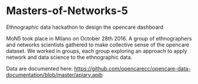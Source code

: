# Masters-of-Networks-5
Ethnographic data hackathon to design the opencare dashboard

MoN5 took place in Milano on October 28th 2016. A group of ethnographers and networks scientists gathered to make collective sense of the opencare dataset.
We worked in groups, each group exploring an approach to apply network and data science to the ethnographic data.

Data are documented here: https://github.com/opencarecc/opencare-data-documentation/blob/master/apiary.apib
